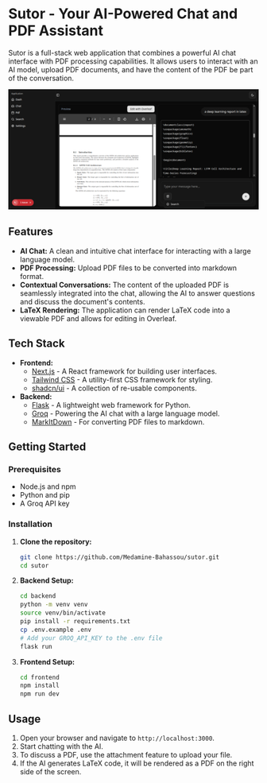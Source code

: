 # Sutor - Your AI-Powered Chat and PDF Assistant

Sutor is a full-stack web application that combines a powerful AI chat interface with PDF processing capabilities. It allows users to interact with an AI model, upload PDF documents, and have the content of the PDF be part of the conversation.

![](./screenshots/demo.png)

## Features

- **AI Chat:** A clean and intuitive chat interface for interacting with a large language model.
- **PDF Processing:** Upload PDF files to be converted into markdown format.
- **Contextual Conversations:** The content of the uploaded PDF is seamlessly integrated into the chat, allowing the AI to answer questions and discuss the document's contents.
- **LaTeX Rendering:** The application can render LaTeX code into a viewable PDF and allows for editing in Overleaf.

## Tech Stack

- **Frontend:**
  - [Next.js](https://nextjs.org/) - A React framework for building user interfaces.
  - [Tailwind CSS](https://tailwindcss.com/) - A utility-first CSS framework for styling.
  - [shadcn/ui](https://ui.shadcn.com/) - A collection of re-usable components.
- **Backend:**
  - [Flask](https://flask.palletsprojects.com/) - A lightweight web framework for Python.
  - [Groq](https://groq.com/) - Powering the AI chat with a large language model.
  - [MarkItDown](https://github.com/dev-med/markitdown) - For converting PDF files to markdown.

## Getting Started

### Prerequisites

- Node.js and npm
- Python and pip
- A Groq API key

### Installation

1. **Clone the repository:**
   ```bash
   git clone https://github.com/Medamine-Bahassou/sutor.git
   cd sutor
   ```

2. **Backend Setup:**
   ```bash
   cd backend
   python -m venv venv
   source venv/bin/activate
   pip install -r requirements.txt
   cp .env.example .env
   # Add your GROQ_API_KEY to the .env file
   flask run
   ```

3. **Frontend Setup:**
   ```bash
   cd frontend
   npm install
   npm run dev
   ```

## Usage

1. Open your browser and navigate to `http://localhost:3000`.
2. Start chatting with the AI.
3. To discuss a PDF, use the attachment feature to upload your file.
4. If the AI generates LaTeX code, it will be rendered as a PDF on the right side of the screen.
